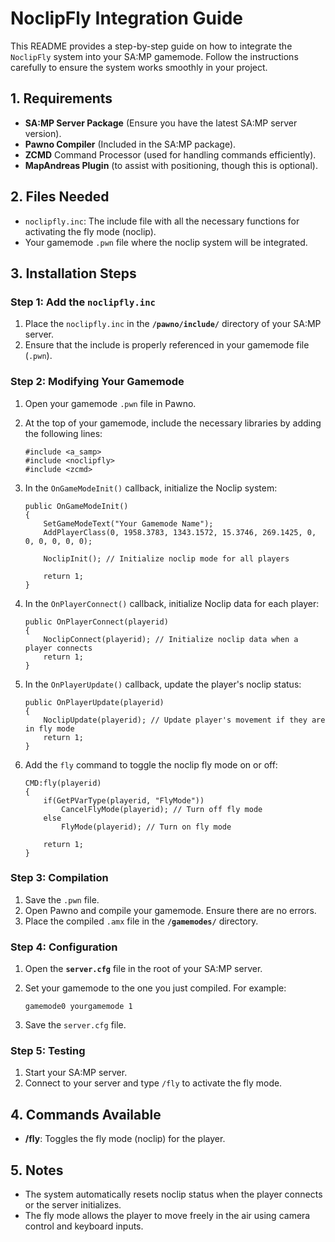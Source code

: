 # NoclipFly Integration Guide

This README provides a step-by-step guide on how to integrate the `NoclipFly` system into your SA:MP gamemode. Follow the instructions carefully to ensure the system works smoothly in your project.

## 1. **Requirements**
- **SA:MP Server Package** (Ensure you have the latest SA:MP server version).
- **Pawno Compiler** (Included in the SA:MP package).
- **ZCMD** Command Processor (used for handling commands efficiently).
- **MapAndreas Plugin** (to assist with positioning, though this is optional).

## 2. **Files Needed**
- `noclipfly.inc`: The include file with all the necessary functions for activating the fly mode (noclip).
- Your gamemode `.pwn` file where the noclip system will be integrated.

## 3. **Installation Steps**

### Step 1: Add the `noclipfly.inc`
1. Place the `noclipfly.inc` in the **`/pawno/include/`** directory of your SA:MP server.
2. Ensure that the include is properly referenced in your gamemode file (`.pwn`).

### Step 2: Modifying Your Gamemode
1. Open your gamemode `.pwn` file in Pawno.
2. At the top of your gamemode, include the necessary libraries by adding the following lines:

    ```pawn
    #include <a_samp>
    #include <noclipfly>
    #include <zcmd>
    ```

3. In the `OnGameModeInit()` callback, initialize the Noclip system:

    ```pawn
    public OnGameModeInit()
    {
        SetGameModeText("Your Gamemode Name");
        AddPlayerClass(0, 1958.3783, 1343.1572, 15.3746, 269.1425, 0, 0, 0, 0, 0, 0);
        
        NoclipInit(); // Initialize noclip mode for all players

        return 1;
    }
    ```

4. In the `OnPlayerConnect()` callback, initialize Noclip data for each player:

    ```pawn
    public OnPlayerConnect(playerid)
    {
        NoclipConnect(playerid); // Initialize noclip data when a player connects
        return 1;
    }
    ```

5. In the `OnPlayerUpdate()` callback, update the player's noclip status:

    ```pawn
    public OnPlayerUpdate(playerid)
    {
        NoclipUpdate(playerid); // Update player's movement if they are in fly mode
        return 1;
    }
    ```

6. Add the `fly` command to toggle the noclip fly mode on or off:

    ```pawn
    CMD:fly(playerid)
    {
        if(GetPVarType(playerid, "FlyMode")) 
            CancelFlyMode(playerid); // Turn off fly mode
        else 
            FlyMode(playerid); // Turn on fly mode
        
        return 1;
    }
    ```

### Step 3: Compilation
1. Save the `.pwn` file.
2. Open Pawno and compile your gamemode. Ensure there are no errors.
3. Place the compiled `.amx` file in the **`/gamemodes/`** directory.

### Step 4: Configuration
1. Open the **`server.cfg`** file in the root of your SA:MP server.
2. Set your gamemode to the one you just compiled. For example:

    ```
    gamemode0 yourgamemode 1
    ```

3. Save the `server.cfg` file.

### Step 5: Testing
1. Start your SA:MP server.
2. Connect to your server and type `/fly` to activate the fly mode.

## 4. **Commands Available**
- **/fly**: Toggles the fly mode (noclip) for the player.

## 5. **Notes**
- The system automatically resets noclip status when the player connects or the server initializes.
- The fly mode allows the player to move freely in the air using camera control and keyboard inputs.
